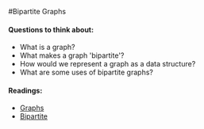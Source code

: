 #Bipartite Graphs

#### Questions to think about:

  * What is a graph?
  * What makes a graph 'bipartite'?
  * How would we represent a graph as a data structure?
  * What are some uses of bipartite graphs?

#### Readings:
  * [Graphs](http://en.wikipedia.org/wiki/Graph_%28mathematics%29)
  * [Bipartite](http://en.wikipedia.org/wiki/Bipartite_graph)
